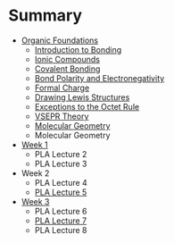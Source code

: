 # Summary

* [Organic Foundations](README.md)
  * [Introduction to Bonding](introduction-to-bonding.md)
  * [Ionic Compounds](ionic-compounds.md)
  * [Covalent Bonding](covalent-bonding.md)
  * [Bond Polarity and Electronegativity](bond-polarity-and-electronegativity.md)
  * [Formal Charge](formal-charge.md)
  * [Drawing Lewis Structures](drawing-lewis-structures.md)
  * [Exceptions to the Octet Rule](exceptions-to-the-octet-rule.md)
  * [VSEPR Theory](vsepr-theory.md)
  * [Molecular Geometry](molecular-geometry.md)
  * Molecular Geometry
* [Week 1](chapter1.md)
  * PLA Lecture 2
  * PLA Lecture 3
* Week 2
  * PLA Lecture 4
  * [PLA Lecture 5](pla-lecture-5.md)
* [Week 3](week-3.md)
  * PLA Lecture 6
  * [PLA Lecture 7](week-3/pla-lecture-7.md)
  * PLA Lecture 8


